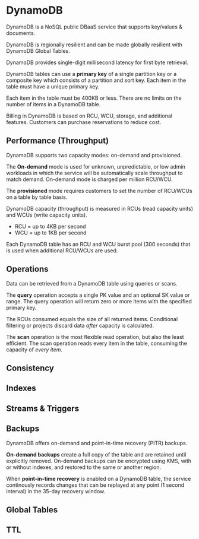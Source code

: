 # DynamoDB

DynamoDB is a NoSQL public DBaaS service that supports key/values & documents.

DynamoDB is regionally resilient and can be made globally resilient with DynamoDB Global Tables.

DynamoDB provides single-digit millisecond latency for first byte retrieval.

DynamoDB tables can use a **primary key** of a single partition key or a composite key which consists of a partition and sort key. Each item in the table must have a unique primary key.

Each item in the table must be 400KB or less. There are no limits on the number of items in a DynamoDB table.

Billing in DynamoDB is based on RCU, WCU, storage, and additional features. Customers can purchase reservations to reduce cost.

## Performance (Throughput)

DynamoDB supports two capacity modes: on-demand and provisioned.

The **On-demand** mode is used for unknown, unpredictable, or low admin workloads in which the service will be automatically scale throughput to match demand. On-demand mode is charged per million RCU/WCU.

The **provisioned** mode requires customers to set the number of RCU/WCUs on a table by table basis.

DynamoDB capacity (throughput) is measured in RCUs (read capacity units) and WCUs (write capacity units).
- RCU = up to 4KB per second
- WCU = up to 1KB per second

Each DynamoDB table has an RCU and WCU burst pool (300 seconds) that is used when additional RCU/WCUs are used.

## Operations

Data can be retrieved from a DynamoDB table using queries or scans.

The **query** operation accepts a single PK value and an optional SK value or range. The query operation will return zero or more items with the specified primary key. 

The RCUs consumed equals the size of all returned items. Conditional filtering or projects discard data *after* capacity is calculated.

The **scan** operation is the most flexible read operation, but also the least efficient. The scan operation reads every item in the table, consuming the capacity of *every item*. 

## Consistency

## Indexes

## Streams & Triggers

## Backups

DynamoDB offers on-demand and point-in-time recovery (PITR) backups.

**On-demand backups** create a full copy of the table and are retained until explicitly removed. On-demand backups can be encrypted using KMS, with or without indexes, and restored to the same or another region.

When **point-in-time recovery** is enabled on a DynamoDB table, the service continously records changes that can be replayed at any point (1 second interval) in the 35-day recovery window.

## Global Tables

## TTL